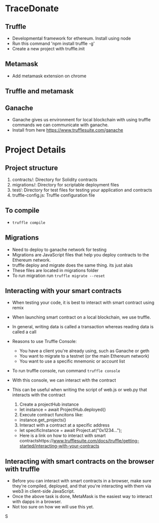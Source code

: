 # TraceDonate


## Truffle
- Developmental framework for ethereum. Install using node
- Run this command 'npm install truffle -g'
- Create a new project with truffle.init

## Metamask
- Add metamask extension on chrome

## Truffle and metamask

## Ganache
- Ganache gives us environment for local blockchain with using truffle commands we can communicate with ganache.
- Install from here https://www.trufflesuite.com/ganache


# Project Details

## Project structure

1. contracts/: Directory for Solidity contracts
2. migrations/: Directory for scriptable deployment files
3. test/: Directory for test files for testing your application and contracts
4. truffle-config.js: Truffle configuration file

## To compile

- `truffle compile`

## Migrations

-  Need to deploy to ganache network for testing
- Migrations are JavaScript files that help you deploy contracts to the Ethereum network. 
- truffle deploy and migrate does the same thing. its just alais
- These files are located in migrations folder
- To run migration run `truffle migrate --reset`



## Interacting with your smart contracts
- When testing your code, it is best to interact with smart contract using remix
- When launching smart contract on a local blockchain, we use truffle.
- In general, writing data is called a transaction whereas reading data is called a call
- Reasons to use Truffle Console:
  - You have a client you're already using, such as Ganache or geth
  - You want to migrate to a testnet (or the main Ethereum network)
  - You want to use a specific mnemonic or account list

- To run truffle console, run command `truffle console`
- With this console, we can interact with the contract
- This can be useful when writing the script of web.js or web.py that interacts with the contract

  1. Create a projectHub instance 
    - let instance = await ProjectHub.deployed()
  2. Execute contract funcitons like:
    - instance.get_projects()
  3. Interact with a contract at a specific address
    - let specificInstance = await Project.at("0x1234...");
  - Here is a link on how to interact with smart contractshttps://www.trufflesuite.com/docs/truffle/getting-started/interacting-with-your-contracts


## Interacting with smart contracts on the browser with truffle
- Before you can interact with smart contracts in a browser, make sure they're compiled, deployed, and that you're interacting with them via web3 in client-side JavaScript. 
- Once the above task is done, MetaMask is the easiest way to interact with dapps in a browser.
- Not too sure on how we will use this yet. 



S